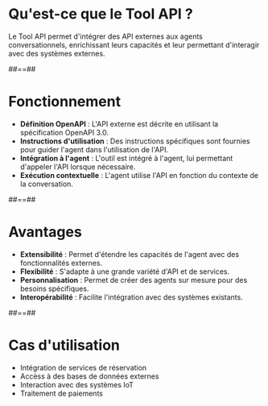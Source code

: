 
# Qu'est-ce que le Tool API ?

Le Tool API permet d'intégrer des API externes aux agents conversationnels, enrichissant leurs capacités et leur permettant d'interagir avec des systèmes externes.

##==##


# Fonctionnement

* **Définition OpenAPI** : L'API externe est décrite en utilisant la spécification OpenAPI 3.0.
* **Instructions d'utilisation** : Des instructions spécifiques sont fournies pour guider l'agent dans l'utilisation de l'API.
* **Intégration à l'agent** : L'outil est intégré à l'agent, lui permettant d'appeler l'API lorsque nécessaire.
* **Exécution contextuelle** : L'agent utilise l'API en fonction du contexte de la conversation.
<!-- .element: class="list-fragment" -->

##==##

# Avantages

* **Extensibilité** : Permet d'étendre les capacités de l'agent avec des fonctionnalités externes.
* **Flexibilité** : S'adapte à une grande variété d'API et de services.
* **Personnalisation** : Permet de créer des agents sur mesure pour des besoins spécifiques.
* **Interopérabilité** : Facilite l'intégration avec des systèmes existants.

##==##

# Cas d'utilisation

* Intégration de services de réservation
* Accèss à des bases de données externes
* Interaction avec des systèmes IoT
* Traitement de paiements
